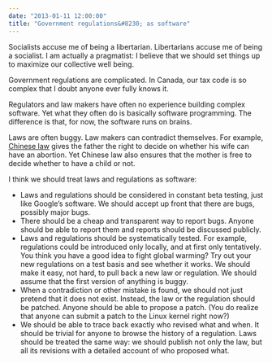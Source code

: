 ```yaml
---
date: "2013-01-11 12:00:00"
title: "Government regulations&#8230; as software"
---
```




Socialists accuse me of being a libertarian. Libertarians accuse me of being a socialist. I am actually a pragmatist: I believe that we should set things up to maximize our collective well being.

Government regulations are complicated. In Canada, our tax code is so complex that I doubt anyone ever fully knows it.

Regulators and law makers have often no experience building complex software. Yet what they often do is basically software programming. The difference is that, for now, the software runs on brains.

Laws are often buggy. Law makers can contradict themselves. For example, [Chinese law](http://www.china.org.cn/english/2002/Sep/43485.htm) gives the father the right to decide on whether his wife can have an abortion. Yet Chinese law also ensures that the mother is free to decide whether to have a child or not. 

I think we should treat laws and regulations as software:

- Laws and regulations should be considered in constant beta testing, just like Google&rsquo;s software. We should accept up front that there are bugs, possibly major bugs.
- There should be a cheap and transparent way to report bugs. Anyone should be able to report them and reports should be discussed publicly.
- Laws and regulations should be systematically tested. For example, regulations could be introduced only locally, and at first only tentatively. You think you have a good idea to fight global warming? Try out your new regulations on a test basis and see whether it works. We should make it easy, not hard, to pull back a new law or regulation. We should assume that the first version of anything is buggy.
- When a contradiction or other mistake is found, we should not just pretend that it does not exist. Instead, the law or the regulation should be patched. Anyone should be able to propose a patch. (You do realize that anyone can submit a patch to the Linux kernel right now?)
- We should be able to trace back exactly who revised what and when. It should be trivial for anyone to browse the history of a regulation. Laws should be treated the same way: we should publish not only the law, but all its revisions with a detailed account of who proposed what.


